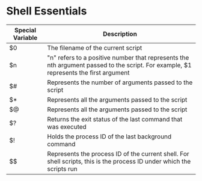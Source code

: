 # Shell Essentials #




Special Variable  | Description
----------------- | ------------
$0                | The filename of the current script
$n                | "n" refers to a positive number that represents the nth argument passed to the script. For example, $1 represents the first argument
$#                | Represents the number of arguments passed to the script
$*                | Represents all the arguments passed to the script
$@                | Represents all the arguments passed to the script
$?                | Returns the exit status of the last command that was executed
$!                | Holds the process ID of the last background command
$$                | Represents the process ID of the current shell. For shell scripts, this is the process ID under which the scripts run
